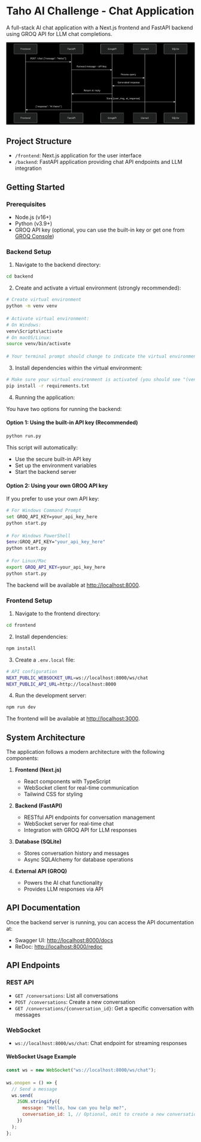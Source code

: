 # Taho AI Challenge - Chat Application

A full-stack AI chat application with a Next.js frontend and FastAPI backend using GROQ API for LLM chat completions.

![Taho AI System Architecture](frontend/public/taho-ai-architecture.png)

## Project Structure

- `/frontend`: Next.js application for the user interface
- `/backend`: FastAPI application providing chat API endpoints and LLM integration

## Getting Started

### Prerequisites

- Node.js (v16+)
- Python (v3.9+)
- GROQ API key (optional, you can use the built-in key or get one from [GROQ Console](https://console.groq.com/))

### Backend Setup

1. Navigate to the backend directory:

```bash
cd backend
```

2. Create and activate a virtual environment (strongly recommended):

```bash
# Create virtual environment
python -m venv venv

# Activate virtual environment:
# On Windows:
venv\Scripts\activate
# On macOS/Linux:
source venv/bin/activate

# Your terminal prompt should change to indicate the virtual environment is active
```

3. Install dependencies within the virtual environment:

```bash
# Make sure your virtual environment is activated (you should see "(venv)" in your terminal)
pip install -r requirements.txt
```

4. Running the application:

You have two options for running the backend:

#### Option 1: Using the built-in API key (Recommended)

```bash
python run.py
```

This script will automatically:

- Use the secure built-in API key
- Set up the environment variables
- Start the backend server

#### Option 2: Using your own GROQ API key

If you prefer to use your own API key:

```bash
# For Windows Command Prompt
set GROQ_API_KEY=your_api_key_here
python start.py

# For Windows PowerShell
$env:GROQ_API_KEY="your_api_key_here"
python start.py

# For Linux/Mac
export GROQ_API_KEY=your_api_key_here
python start.py
```

The backend will be available at [http://localhost:8000](http://localhost:8000).

### Frontend Setup

1. Navigate to the frontend directory:

```bash
cd frontend
```

2. Install dependencies:

```bash
npm install
```

3. Create a `.env.local` file:

```bash
# API configuration
NEXT_PUBLIC_WEBSOCKET_URL=ws://localhost:8000/ws/chat
NEXT_PUBLIC_API_URL=http://localhost:8000
```

4. Run the development server:

```bash
npm run dev
```

The frontend will be available at [http://localhost:3000](http://localhost:3000).

## System Architecture

The application follows a modern architecture with the following components:

1. **Frontend (Next.js)**

   - React components with TypeScript
   - WebSocket client for real-time communication
   - Tailwind CSS for styling

2. **Backend (FastAPI)**

   - RESTful API endpoints for conversation management
   - WebSocket server for real-time chat
   - Integration with GROQ API for LLM responses

3. **Database (SQLite)**

   - Stores conversation history and messages
   - Async SQLAlchemy for database operations

4. **External API (GROQ)**
   - Powers the AI chat functionality
   - Provides LLM responses via API

## API Documentation

Once the backend server is running, you can access the API documentation at:

- Swagger UI: [http://localhost:8000/docs](http://localhost:8000/docs)
- ReDoc: [http://localhost:8000/redoc](http://localhost:8000/redoc)

## API Endpoints

### REST API

- `GET /conversations`: List all conversations
- `POST /conversations`: Create a new conversation
- `GET /conversations/{conversation_id}`: Get a specific conversation with messages

### WebSocket

- `ws://localhost:8000/ws/chat`: Chat endpoint for streaming responses

#### WebSocket Usage Example

```javascript
const ws = new WebSocket("ws://localhost:8000/ws/chat");

ws.onopen = () => {
  // Send a message
  ws.send(
    JSON.stringify({
      message: "Hello, how can you help me?",
      conversation_id: 1, // Optional, omit to create a new conversation
    })
  );
};
```
